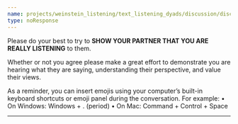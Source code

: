 ```yaml
---
name: projects/weinstein_listening/text_listening_dyads/discussion/discussion_instructions_listening.md
type: noResponse
---
```


Please do your best to try to **SHOW YOUR PARTNER THAT YOU ARE REALLY LISTENING** to them.

Whether or not you agree please make a great effort to demonstrate you are hearing what they are saying, understanding their perspective, and value their views.

As a reminder, you can insert emojis using your computer’s built-in keyboard shortcuts or emoji panel during the conversation.
For example:
• On Windows: Windows + . (period)
• On Mac: Command + Control + Space

---
